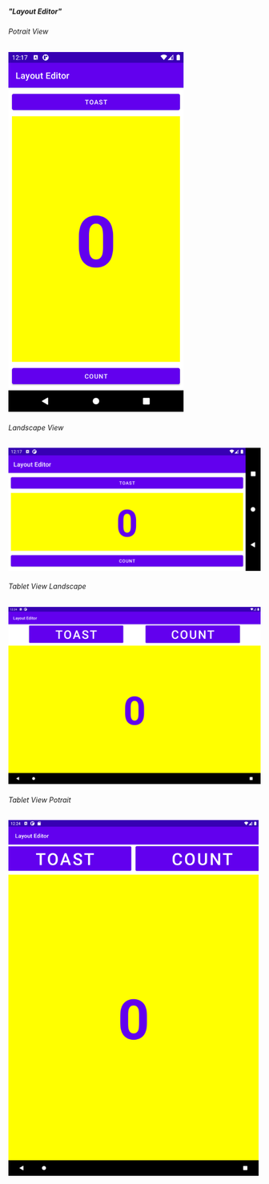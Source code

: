 <h5>"Layout Editor"</h5>
<h6>Potrait View</h6>
<img src="https://raw.githubusercontent.com/sakriya777/LayoutEditor/task1/images/Screenshot_1615271534.png" width="350" title="potrait view">
<h6>Landscape View</h6>
<img src="https://raw.githubusercontent.com/sakriya777/LayoutEditor/task1/images/Screenshot_1615271539.png" width="700" title="landscape view">
<h6>Tablet View Landscape</h6>
<img src="https://raw.githubusercontent.com/sakriya777/LayoutEditor/task1/images/Screenshot_1615271967.png" width="800" title="Tablet View Landscape">
<h6>Tablet View Potrait</h6>
<img src="https://raw.githubusercontent.com/sakriya777/LayoutEditor/task1/images/Screenshot_1615271974.png" width="500" title="Tablet View Potrait">